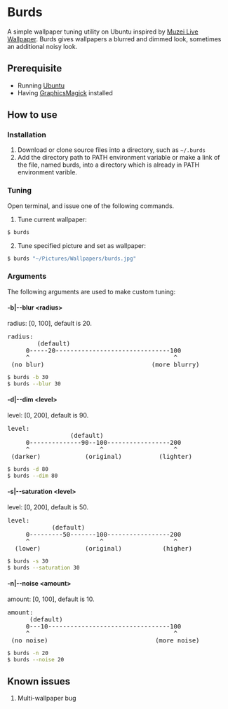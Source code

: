 Burds
===================

A simple wallpaper tuning utility on Ubuntu inspired by [Muzei Live Wallpaper](https://play.google.com/store/apps/details?id=net.nurik.roman.muzei). Burds gives wallpapers a blurred and dimmed look, sometimes an additional noisy look.

## Prerequisite
+ Running [Ubuntu](http://www.ubuntu.com/global)
+ Having [GraphicsMagick](http://www.graphicsmagick.org/) installed

## How to use

### Installation
1. Download or clone source files into a directory, such as `~/.burds`
2. Add the directory path to PATH environment variable or make a link of the file, named burds, into a directory which is already in PATH environment varible.

### Tuning
Open terminal, and issue one of the following commands.

1. Tune current wallpaper:
``` sh
$ burds
```

2. Tune specified picture and set as wallpaper:
``` sh
$ burds "~/Pictures/Wallpapers/burds.jpg"
```

### Arguments
The following arguments are used to make custom tuning:

#### -b|--blur &lt;radius&gt;
radius: [0, 100], default is 20.  
<pre>
radius:
        (default)
     0-----20-------------------------------100
     ^                                       ^
 (no blur)                             (more blurry)
</pre>

``` sh
$ burds -b 30
$ burds --blur 30
```

<!-- Setting blur with radius of 0 will not make blur effect.  
The larger the radius value, the more blurry the result image looks. -->

#### -d|--dim &lt;level&gt;
level: [0, 200], default is 90.  
<pre>
level:
                 (default)
     0--------------90--100-----------------200
     ^                   ^                   ^
 (darker)            (original)          (lighter)
</pre>

``` sh
$ burds -d 80
$ burds --dim 80
```

<!-- Setting dim with level of 100 will make no lightness changes.  
To darken, take a value less than 100. The minimum is 0.  
To brighten, take a value greater than 100. The maximum is 200. -->

#### -s|--saturation &lt;level&gt;
level: [0, 200], default is 50.
<pre>
level:
            (default)
     0---------50-------100-----------------200
     ^                   ^                   ^
  (lower)            (original)           (higher)
</pre>

``` sh
$ burds -s 30
$ burds --saturation 30
```

<!-- Setting saturation with level of 100 will make no saturation changes.  
To obtain lower saturation, take a value less than 100. The minimum is 0.  
To obtain higher saturation, take a value greater than 100. The maximum is 200. -->

#### -n|--noise &lt;amount&gt;
amount: [0, 100], default is 10.
<pre>
amount:
      (default)
     0---10---------------------------------100
     ^                                       ^
 (no noise)                             (more noise)
</pre>

``` sh
$ burds -n 20
$ burds --noise 20
```

<!-- Setting noise with level of 0 will not add noise.  
The larger the amount value, the more noise will be added. -->

## Known issues
1. Multi-wallpaper bug